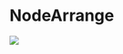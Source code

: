 # NodeArrange
![](https://cloud.githubusercontent.com/assets/4781236/10971404/cc87b270-83dc-11e5-8b64-ac5d4d9343f8.png)
